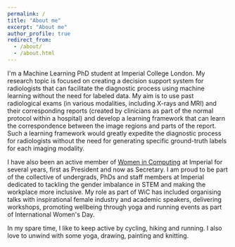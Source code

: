 ```yaml
---
permalink: /
title: "About me"
excerpt: "About me"
author_profile: true
redirect_from: 
  - /about/
  - /about.html
---
```


I'm a Machine Learning PhD student at Imperial College London. My research topic is focused on creating a decision support system for radiologists that can facilitate the diagnostic process using machine learning without the need for labeled data. My aim is to use past radiological exams (in various modalities, including X-rays and MRI) and their corresponding reports (created by clinicians as part of the normal protocol within a hospital) and develop a learning framework that can learn the correspondence between the image regions and parts of the report. Such a learning framework would greatly expedite the diagnostic process for radiologists without the need for generating specific ground-truth labels for each imaging modality.

I have also been an active member of [Women in Computing](http://wic.doc.ic.ac.uk/) at Imperial for several years, first as President and now as Secretary. I am proud to be part of the collective of undergrads, PhDs and staff members at Imperial dedicated to tackling the gender imbalance in STEM and making the workplace more inclusive. My role as part of WiC has included organising talks with inspirational female industry and academic speakers, delivering workshops, promoting wellbeing through yoga and running events as part of International Women's Day.

In my spare time, I like to keep active by cycling, hiking and running. I also love to unwind with some yoga, drawing, painting and knitting.
